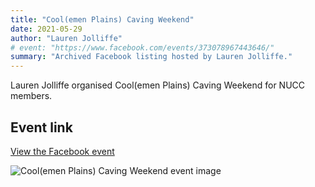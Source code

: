 ```yaml
---
title: "Cool(emen Plains) Caving Weekend"
date: 2021-05-29
author: "Lauren Jolliffe"
# event: "https://www.facebook.com/events/373078967443646/"
summary: "Archived Facebook listing hosted by Lauren Jolliffe."
---
```

Lauren Jolliffe organised Cool(emen Plains) Caving Weekend for NUCC members.

## Event link

[View the Facebook event](https://www.facebook.com/events/373078967443646/)

![Cool(emen Plains) Caving Weekend event image](/trip/event-images/20210529_cool_emen_plains_caving_weekend.jpg)

